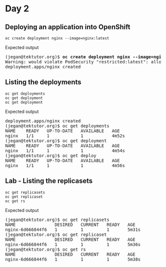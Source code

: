 # Day 2

## Deploying an application into OpenShift
```
oc create deployment nginx --image=nginx:latest
```

Expected output
<pre>
(jegan@tektutor.org)$ <b>oc create deployment nginx --image=nginx:latest</b>
Warning: would violate PodSecurity "restricted:latest": allowPrivilegeEscalation != false (container "nginx" must set securityContext.allowPrivilegeEscalation=false), unrestricted capabilities (container "nginx" must set securityContext.capabilities.drop=["ALL"]), runAsNonRoot != true (pod or container "nginx" must set securityContext.runAsNonRoot=true), seccompProfile (pod or container "nginx" must set securityContext.seccompProfile.type to "RuntimeDefault" or "Localhost")
deployment.apps/nginx created
</pre>


## Listing the deployments
```
oc get deployments
oc get deployment
oc get deployment
```

Expected output
<pre>
deployment.apps/nginx created
(jegan@tektutor.org)$ oc get deployments
NAME    READY   UP-TO-DATE   AVAILABLE   AGE
nginx   1/1     1            1           4m52s
(jegan@tektutor.org)$ oc get deployment
NAME    READY   UP-TO-DATE   AVAILABLE   AGE
nginx   1/1     1            1           4m54s
(jegan@tektutor.org)$ oc get deploy
NAME    READY   UP-TO-DATE   AVAILABLE   AGE
nginx   1/1     1            1           4m56s
</pre>


## Lab - Listing the replicasets
```
oc get replicasets
oc get replicaset
oc get rs
```

Expected output
<pre>
(jegan@tektutor.org)$ oc get replicasets
NAME               DESIRED   CURRENT   READY   AGE
nginx-6d666844f6   1         1         1       5m31s
(jegan@tektutor.org)$ oc get replicaset
NAME               DESIRED   CURRENT   READY   AGE
nginx-6d666844f6   1         1         1       5m36s
(jegan@tektutor.org)$ oc get rs
NAME               DESIRED   CURRENT   READY   AGE
nginx-6d666844f6   1         1         1       5m38s
</pre>
